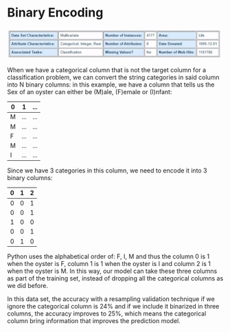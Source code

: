 # Binary Encoding

![img](res/1.png)

When we have a categorical column that is not the target column for a classification problem, we can convert the string categories in said column into N binary columns: in this example, we have a column that tells us the Sex of an oyster can either be (M)ale, (F)emale or (I)nfant:

| 0 | 1 | ... |
| --- | --- | --- |
| M | ... | ... |
| M | ... | ... |
| F | ... | ... |
| M | ... | ... |
| I | ... | ... |

Since we have 3 categories in this column, we need to encode it into 3 binary columns:

| 0 | 1 | 2 |
| --- | --- | --- |
| 0 | 0 | 1 |
| 0 | 0 | 1 |
| 1 | 0 | 0 |
| 0 | 0 | 1 |
| 0 | 1 | 0 |

Python uses the alphabetical order of: F, I, M and thus the column 0 is 1 when the oyster is F, column 1 is 1 when the oyster is I and column 2 is 1 when the oyster is M. In this way, our model can take these three columns as part of the training set, instead of dropping all the categorical columns as we did before.

In this data set, the accuracy with a resampling validation technique if we ignore the categorical column is 24% and if we include it binarized in three columns, the accuracy improves to 25%, which means the categorical column bring information that improves the prediction model.